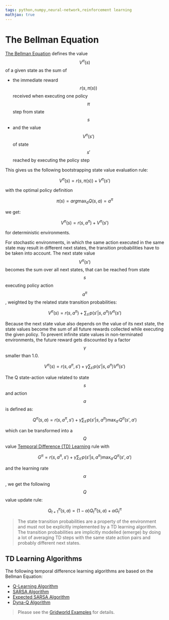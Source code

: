 ```yaml
---
tags: python,numpy,neural-network,reinforcement learning
mathjax: true
---
```

# The Bellman Equation

[The Bellman Equation](https://en.wikipedia.org/wiki/Bellman_equation) defines the value $$V^\pi(s)$$ of a given state as the sum of
- the immediate reward $$r(s, \pi(s))$$ received when executing one policy $$\pi$$ step from state $$s$$
- and the value $$V^\pi(s')$$ of state $$s'$$ reached by executing the policy step

This gives us the following bootstrapping state value evaluation rule:

$$V^\pi(s) = r(s, \pi(s)) + V^\pi(s')$$

with the optimal policy definition

$$\pi(s) = arg \max_{a} Q(s, a) = a^\pi$$

we get:

$$V^\pi(s) = r(s, a^\pi) + V^\pi(s')$$

for deterministic environments.

For stochastic environments, in which the same action executed in the same state may result in different next states, the transition probabilities have to be taken into account.
The next state value $$V^\pi(s')$$ becomes the sum over all next states, that can be reached from state $$s$$ executing policy action $$a^\pi$$, weighted by the related state transition probabilities:

$$V^\pi(s) = r(s, a^\pi) + \sum_{s'} p(s'|s, a^\pi) V^\pi(s')$$

Because the next state value also depends on the value of its next state, the state values become the sum of all future rewards collected while executing the given policy.
To prevent infinite state values in non-terminated environments, the future reward gets discounted by a factor $$\gamma$$ smaller than 1.0.

$$V^\pi(s) = r(s, a^\pi, s') + \gamma \sum_{s'} p(s'|s, a^\pi) V^\pi(s')$$

The Q state-action value related to state $$s$$ and action $$a$$ is defined as:

$$Q^\pi(s, a) = r(s, a^\pi, s') + \gamma \sum_{s'} p(s'|s, a^\pi) \max_{a'} Q^\pi(s', a')$$

which can be transformed into a $$Q$$ value 
[Temporal Difference (TD) Learning](https://en.wikipedia.org/wiki/Temporal_difference_learning)
rule with

$$G^\pi = r(s, a^\pi, s') + \gamma \sum_{s'} p(s'|s, a^\pi) \max_{a'} Q^\pi(s', a')$$

and the learning rate $$\alpha$$, we get the following $$Q$$ value update rule:

$$Q^\pi_{t+1}(s, a) = (1 - \alpha) Q^\pi_{t}(s, a) + \alpha G^\pi_{t}$$

>The state transition probabilities are a property of the environment and must not be explicitly implemented by a TD learning algorithm. The transition probabilities are implicitly modelled (emerge) by doing a lot of averaging TD steps with the same state action pairs and probably different next states.

## TD Learning Algorithms

The following temporal difference learning algorithms are based on the Bellman Equation:

- [Q-Learning Algorithm](q_learning_algorithm.md)
- [SARSA Algorithm](sarsa_algorithm.md)
- [Expected SARSA Algorithm](expected_sarsa_algorithm.md)
- [Dyna-Q Algorithm](dyna_q_algorithm.md)

>Please see the [Gridworld Examples](gridworld_examples.md) for details.
